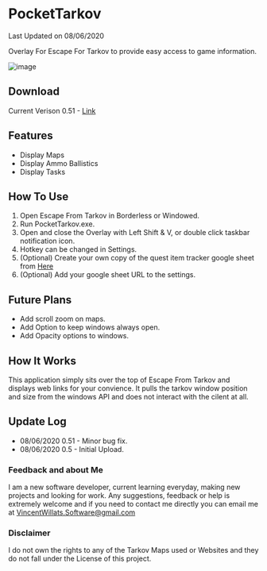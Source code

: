 # PocketTarkov 
Last Updated on 08/06/2020

 Overlay For Escape For Tarkov to provide easy access to game information.
 
 ![image](https://github.com/VincentWillats/PocketTarkov/blob/master/example.JPG?raw=true)
 

## Download
Current Verison 0.51 - [Link](https://github.com/VincentWillats/PocketTarkov/releases/tag/0.51)


## Features
- Display Maps
- Display Ammo Ballistics
- Display Tasks


## How To Use
1. Open Escape From Tarkov in Borderless or Windowed.
2. Run PocketTarkov.exe.
3. Open and close the Overlay with Left Shift & V, or double click taskbar notification icon.
4. Hotkey can be changed in Settings.
5. (Optional) Create your own copy of the quest item tracker google sheet from [Here](https://docs.google.com/spreadsheets/d/1FZMjvxB0RM89Nf7o7nNIWYf78ahp8-0q4nV6CrP-Kw8/edit?usp=sharing)
6. (Optional) Add your google sheet URL to the settings.

## Future Plans
- Add scroll zoom on maps.
- Add Option to keep windows always open.
- Add Opacity options to windows.

## How It Works
This application simply sits over the top of Escape From Tarkov and displays web links for your convience.
It pulls the tarkov window position and size from the windows API and does not interact with the cilent at all.

## Update Log
- 08/06/2020 0.51 - Minor bug fix.
- 08/06/2020 0.5 - Initial Upload.

### Feedback and about Me
I am a new software developer, current learning everyday, making new projects and looking for work. Any suggestions, feedback or help is extremely welcome and if you need to contact me directly you can email me at VincentWillats.Software@gmail.com


### Disclaimer
I do not own the rights to any of the Tarkov Maps used or Websites and they do not fall under the License of this project.
